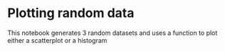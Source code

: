 # Plotting random data
This notebook generates 3 random datasets and uses a function to plot either a scatterplot or a histogram
